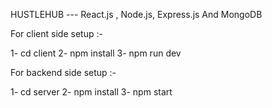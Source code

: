HUSTLEHUB --- React.js , Node.js, Express.js And MongoDB

For client side setup :-

1- cd client
2- npm install
3- npm run dev

For backend side setup :- 

1- cd server
2- npm install
3- npm start

